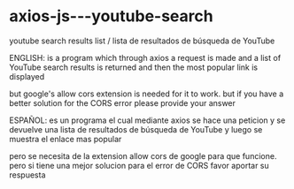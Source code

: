 # axios-js---youtube-search


youtube search results list / lista de resultados de búsqueda de YouTube 

ENGLISH:
is a program which through axios a request is made and a list 
of YouTube search results is returned and then the most popular 
link is displayed

but google's allow cors extension is needed for it to work. 
but if you have a better solution for the CORS error please provide your answer

ESPAÑOL:
es un programa el cual mediante axios se hace una peticion y
se devuelve una lista de resultados de búsqueda de YouTube y 
luego se muestra el enlace mas popular

pero se necesita de la extension allow cors de google para que funcione. 
pero si tiene una mejor solucion para el error de CORS favor aportar su respuesta
